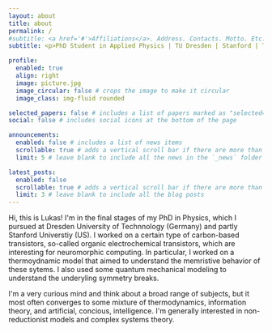 ```yaml
---
layout: about
title: about
permalink: /
#subtitle: <a href='#'>Affiliations</a>. Address. Contacts. Motto. Etc.
subtitle: <p>PhD Student in Applied Physics | TU Dresden | Stanford | Thermodynamics & Neuromorphics</p>

profile:
  enabled: true
  align: right
  image: picture.jpg
  image_circular: false # crops the image to make it circular
  image_class: img-fluid rounded

selected_papers: false # includes a list of papers marked as "selected={true}"
social: false # includes social icons at the bottom of the page

announcements:
  enabled: false # includes a list of news items
  scrollable: true # adds a vertical scroll bar if there are more than 3 news items
  limit: 5 # leave blank to include all the news in the `_news` folder

latest_posts:
  enabled: false
  scrollable: true # adds a vertical scroll bar if there are more than 3 new posts items
  limit: 3 # leave blank to include all the blog posts
---
```


Hi, this is Lukas! I'm in the final stages of my PhD in Physics, which I pursued at Dresden University of Technnology (Germany) and partly Stanford Universtiy (US). I worked on a certain type of carbon-based transistors, so-called organic electrochemical transistors, which are interesting for neuromorphic computing. In particular, I worked on a thermoydnamic model that aimed to understand the memristive behavior of these sytems. I also used some quantum mechanical modeling to understand the underyling symmetry breaks.

I'm a very curious mind and think about a broad range of subjects, but it most often converges to some mixture of thermodynamics, information theory, and artificial, concious, intelligence. I'm generally interested in non-reductionist models and complex systems theory.
